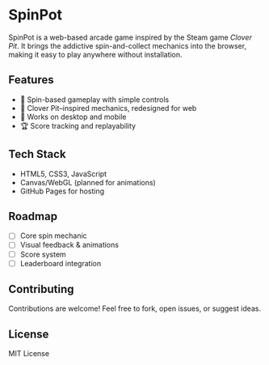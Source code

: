 # SpinPot

SpinPot is a web-based arcade game inspired by the Steam game *Clover Pit*.
It brings the addictive spin-and-collect mechanics into the browser, making it easy to play anywhere without installation.

## Features

* 🎰 Spin-based gameplay with simple controls
* 🌱 Clover Pit–inspired mechanics, redesigned for web
* 📱 Works on desktop and mobile
* 🏆 Score tracking and replayability

## Tech Stack

* HTML5, CSS3, JavaScript
* Canvas/WebGL (planned for animations)
* GitHub Pages for hosting

## Roadmap

* [ ] Core spin mechanic
* [ ] Visual feedback & animations
* [ ] Score system
* [ ] Leaderboard integration

## Contributing

Contributions are welcome! Feel free to fork, open issues, or suggest ideas.

## License

MIT License
